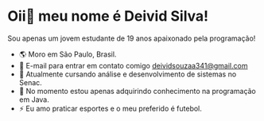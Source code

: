 Oii👋 meu nome é Deivid Silva!
==================================

Sou apenas um jovem estudante de 19 anos apaixonado pela programação!

 * 🌎 Moro em São Paulo, Brasil.
* 📧 E-mail para entrar em contato comigo deividsouzaa341@gmail.com   
* 🏫  Atualmente cursando análise e desenvolvimento de sistemas no Senac.
* 🧠  No momento estou apenas adquirindo conhecimento na programação em Java.
*  ⚡ Eu amo praticar esportes e o meu preferido é futebol.



